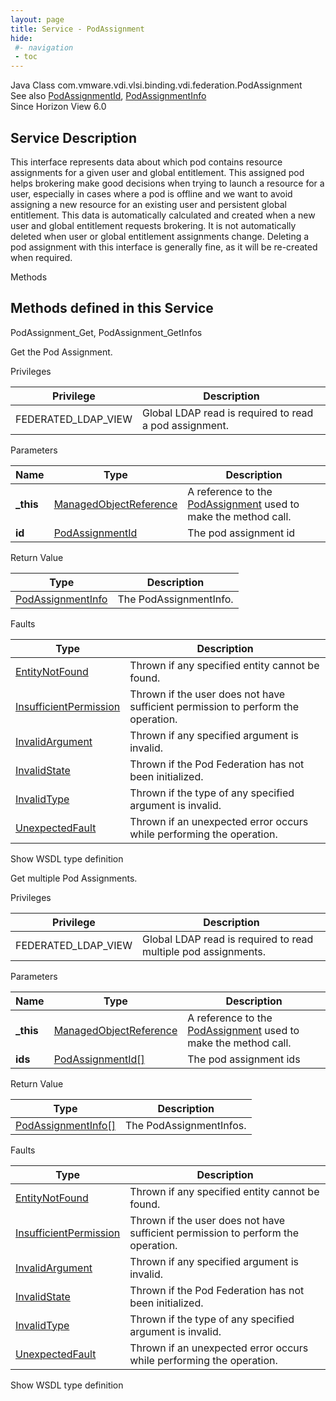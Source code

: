 ```yaml
---
layout: page
title: Service - PodAssignment
hide:
 #- navigation
 - toc
---
```


  
 
  



Java Class
    com.vmware.vdi.vlsi.binding.vdi.federation.PodAssignment    
See also
     [PodAssignmentId](vdi.entity.PodAssignmentId.md), [PodAssignmentInfo](vdi.federation.PodAssignment.PodAssignmentInfo.md)    
Since 
    Horizon View 6.0

  


## Service Description

This interface represents data about which pod contains resource assignments for a given user and global entitlement. This assigned pod helps brokering make good decisions when trying to launch a resource for a user, especially in cases where a pod is offline and we want to avoid assigning a new resource for an existing user and persistent global entitlement. This data is automatically calculated and created when a new user and global entitlement requests brokering. It is not automatically deleted when user or global entitlement assignments change. Deleting a pod assignment with this interface is generally fine, as it will be re-created when required. 

Methods

Methods defined in this Service   
---  
PodAssignment_Get, PodAssignment_GetInfos  
  



Get the Pod Assignment. 

Privileges 

Privilege |  Description   
---|---  
FEDERATED_LDAP_VIEW|  Global LDAP read is required to read a pod assignment.   
  


Parameters 

Name| Type| Description  
---|---|---  
**_this**| [ManagedObjectReference](vmodl.ManagedObjectReference.md)|  A reference to the [PodAssignment](vdi.federation.PodAssignment.md) used to make the method call.   
**id**| [PodAssignmentId](vdi.entity.PodAssignmentId.md)|  The pod assignment id   
  
  


Return Value 

Type |  Description   
---|---  
[PodAssignmentInfo](vdi.federation.PodAssignment.PodAssignmentInfo.md)| The PodAssignmentInfo.  
  


Faults 

Type |  Description   
---|---  
[EntityNotFound](vdi.fault.EntityNotFound.md)| Thrown if any specified entity cannot be found.  
[InsufficientPermission](vdi.fault.InsufficientPermission.md)| Thrown if the user does not have sufficient permission to perform the operation.  
[InvalidArgument](vdi.fault.InvalidArgument.md)| Thrown if any specified argument is invalid.  
[InvalidState](vdi.fault.InvalidState.md)| Thrown if the Pod Federation has not been initialized.  
[InvalidType](vdi.fault.InvalidType.md)| Thrown if the type of any specified argument is invalid.  
[UnexpectedFault](vdi.fault.UnexpectedFault.md)| Thrown if an unexpected error occurs while performing the operation.  
  
Show WSDL type definition

  
  
  



Get multiple Pod Assignments. 

Privileges 

Privilege |  Description   
---|---  
FEDERATED_LDAP_VIEW|  Global LDAP read is required to read multiple pod assignments.   
  


Parameters 

Name| Type| Description  
---|---|---  
**_this**| [ManagedObjectReference](vmodl.ManagedObjectReference.md)|  A reference to the [PodAssignment](vdi.federation.PodAssignment.md) used to make the method call.   
**ids**| [PodAssignmentId[]](vdi.entity.PodAssignmentId.md)|  The pod assignment ids   
  
  


Return Value 

Type |  Description   
---|---  
[PodAssignmentInfo[]](vdi.federation.PodAssignment.PodAssignmentInfo.md)| The PodAssignmentInfos.  
  


Faults 

Type |  Description   
---|---  
[EntityNotFound](vdi.fault.EntityNotFound.md)| Thrown if any specified entity cannot be found.  
[InsufficientPermission](vdi.fault.InsufficientPermission.md)| Thrown if the user does not have sufficient permission to perform the operation.  
[InvalidArgument](vdi.fault.InvalidArgument.md)| Thrown if any specified argument is invalid.  
[InvalidState](vdi.fault.InvalidState.md)| Thrown if the Pod Federation has not been initialized.  
[InvalidType](vdi.fault.InvalidType.md)| Thrown if the type of any specified argument is invalid.  
[UnexpectedFault](vdi.fault.UnexpectedFault.md)| Thrown if an unexpected error occurs while performing the operation.  
  
Show WSDL type definition

  
  
  
  
  
  
  

